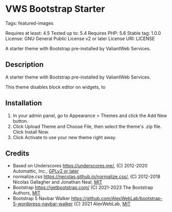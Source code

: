 # VWS Bootstrap Starter

Tags: featured-images

Requires at least: 4.5
Tested up to: 5.4
Requires PHP: 5.6
Stable tag: 1.0.0
License: GNU General Public License v2 or later
License URI: LICENSE

A starter theme with Bootstrap pre-installed by ValiantWeb Services.

## Description

A starter theme with Bootstrap pre-installed by ValiantWeb Services.

This theme disables block editor on widgets, to 

## Installation

1. In your admin panel, go to Appearance > Themes and click the Add New button.
2. Click Upload Theme and Choose File, then select the theme's .zip file. Click Install Now.
3. Click Activate to use your new theme right away.

## Credits

* Based on Underscores https://underscores.me/, (C) 2012-2020 Automattic, Inc., [GPLv2 or later](https://www.gnu.org/licenses/gpl-2.0.html)
* normalize.css https://necolas.github.io/normalize.css/, (C) 2012-2018 Nicolas Gallagher and Jonathan Neal, [MIT](https://opensource.org/licenses/MIT)
* Bootstrap https://getbootstrap.com/ (C) 2021-2023 The Bootstrap Authors, [MIT](https://opensource.org/licenses/MIT)
* Bootstrap 5 Navbar Walker https://github.com/AlexWebLab/bootstrap-5-wordpress-navbar-walker (C) 2021 AlexWebLab, [MIT](https://opensource.org/licenses/MIT)
